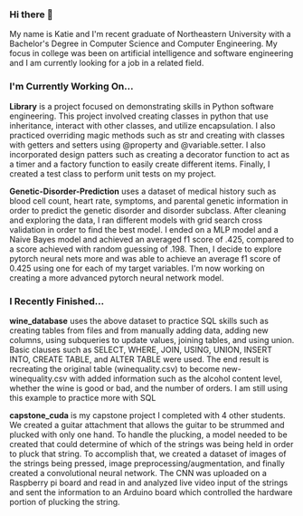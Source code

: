 ### Hi there 👋

My name is Katie and I'm recent graduate of Northeastern University with a Bachelor's Degree in Computer Science and Computer Engineering. My focus in college was been on artificial intelligence and software engineering and I am currently looking for a job in a related field.

### I'm Currently Working On...
**Library** is a project focused on demonstrating skills in Python software engineering. This project involved creating classes in python that use inheritance, interact with other classes, and utilize encapsulation. I also practiced overriding magic methods such as str and creating with classes with getters and setters using @property and @variable.setter. I also incorporated design patters such as creating a decorator function to act as a timer and a factory function to easily create different items. Finally, I created a test class to perform unit tests on my project.

**Genetic-Disorder-Prediction** uses a dataset of medical history such as blood cell count, heart rate, symptoms, and parental genetic information in order to predict the genetic disorder and disorder subclass. After cleaning and exploring the data, I ran different models with grid search cross validation in order to find the best model. I ended on a MLP model and a Naive Bayes model and achieved an averaged f1 score of .425, compared to a score achieved with random guessing of .198. Then, I decide to explore pytorch neural nets more and was able to achieve an average f1 score of 0.425 using one for each of my target variables. I'm now working on creating a more advanced pytorch neural network model.

### I Recently Finished...
**wine_database** uses the above dataset to practice SQL skills such as creating tables from files and from manually adding data, adding new columns, using subqueries to update values, joining tables, and using union. Basic clauses such as SELECT, WHERE, JOIN, USING, UNION, INSERT INTO, CREATE TABLE, and ALTER TABLE were used. The end result is recreating the original table (winequality.csv) to become new-winequality.csv with added information such as the alcohol content level, whether the wine is good or bad, and the number of orders. I am still using this example to practice more with SQL

**capstone_cuda** is my capstone project I completed with 4 other students. We created a guitar attachment that allows the guitar to be strummed and plucked with only one hand. To handle the plucking, a model needed to be created that could determine of which of the strings was being held in order to pluck that string. To accomplish that, we created a dataset of images of the strings being pressed, image preprocessing/augmentation, and finally created a convolutional neural network. The CNN was uploaded on a Raspberry pi board and read in and analyzed live video input of the strings and sent the information to an Arduino board which controlled the hardware portion of plucking the string.
